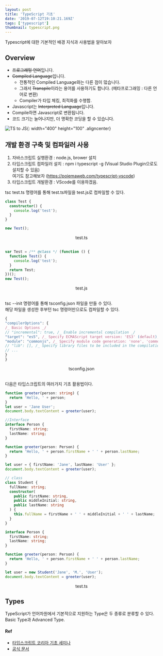 ```yaml
---
layout: post
title: 'TypeScript 기초'
date: '2019-07-12T19:10:21.169Z'
tags: ['typescript']
thumbnail: typescript.png
---
```


Typescript에 대한 기본적인 배경 지식과 사용법을 알아보자

## Overview

- ~~프로그래밍 언어~~입니다.
- ~~Compiled Language~~입니다.
  - 전통적인 Compiled Language와는 다른 점이 많습니다.
  - 그래서 ~~Transpile~~이라는 용어를 사용하기도 합니다. (메타프로그래밍 : 다른 언어로 변환)
  - Compiler가 타입 체킹, 최적화를 수행함.
- Javascript는 ~~Interpreted Language~~입니다.
- Compile하면 Javascript로 변환됩니다.
- 코드 크기는 늘어나지만, 더 명확한 코딩을 할 수 있습니다.
  <br>

![TS to JS](/assets/img/2019-07-12-TIL_00.png){: width="400" height="100" .aligncenter}
<br>

## 개발 환경 구축 및 컴파일러 사용

1. 자바스크립트 실행환경 : node.js, brower 설치
2. 타입스크립트 컴파일러 설치 : npm i typescript -g (Visual Studio Plugin으로도 설치할 수 있음)<br>
   여기도 참고해보자 (https://poiemaweb.com/typescript-vscode)
3. 타입스크립트 개발환경 : VScode를 이용하겠음.

tsc test.ts 명령어를 통해 test.ts파일을 test.js로 컴파일할 수 있다.

```typescript
class Test {
  constructor() {
    console.log('test');
  }
}

new Test();
```

<center>test.ts</center>
<br>

```typescript
var Test = /** @class */ (function () {
  function Test() {
    console.log('test');
  }
  return Test;
})();
new Test();
```

<center>test.js</center>
<br>

tsc --init 명령어를 통해 tsconfig.json 파일을 만들 수 있다.<br>
해당 파일을 생성한 후부턴 tsc 명령어만으로도 컴파일할 수 있다.

```typescript
{
"compilerOptions": {
/_ Basic Options _/
// "incremental": true, /_ Enable incremental compilation _/
"target": "es5", /_ Specify ECMAScript target version: 'ES3' (default), 'ES5', 'ES2015', 'ES2016', 'ES2017', 'ES2018', 'ES2019' or 'ESNEXT'. _/
"module": "commonjs", /_ Specify module code generation: 'none', 'commonjs', 'amd', 'system', 'umd', 'es2015', or 'ESNext'. _/
// "lib": [], /_ Specify library files to be included in the compilation. _/
// ...
}
}
```

<center>tsconfig.json</center>
<br>

다음은 타입스크립트의 여러가지 기초 활용법이다.

```typescript
function greeter(person: string) {
  return 'Hello, ' + person;
}
let user = 'Jane User';
document.body.textContent = greeter(user);

//Interface
interface Person {
  firstName: string;
  lastName: string;
}

function greeter(person: Person) {
  return 'Hello, ' + person.firstName + ' ' + person.lastName;
}

let user = { firstName: 'Jane', lastName: 'User' };
document.body.textContent = greeter(user);

// class
class Student {
  fullName: string;
  constructor(
    public firstName: string,
    public middleInitial: string,
    public lastName: string
  ) {
    this.fullName = firstName + ' ' + middleInitial + ' ' + lastName;
  }
}

interface Person {
  firstName: string;
  lastName: string;
}

function greeter(person: Person) {
  return 'Hello, ' + person.firstName + ' ' + person.lastName;
}

let user = new Student('Jane', 'M.', 'User');
document.body.textContent = greeter(user);
```

<center>test.ts</center>

## Types

TypeScript가 언어차원에서 기본적으로 지원하는 Type은 두 종류로 분류할 수 있다. Basic Type과 Advanced Type.

#### Ref

- [타입스크립트 코리아 기초 세미나](https://www.inflearn.com/course/%ED%83%80%EC%9E%85%EC%8A%A4%ED%81%AC%EB%A6%BD%ED%8A%B8-%EC%BD%94%EB%A6%AC%EC%95%84-1705-%EA%B8%B0%EC%B4%88-%EC%84%B8%EB%AF%B8%EB%82%98/dashboard)
- [공식 문서](https://www.typescriptlang.org/docs/home.html)
